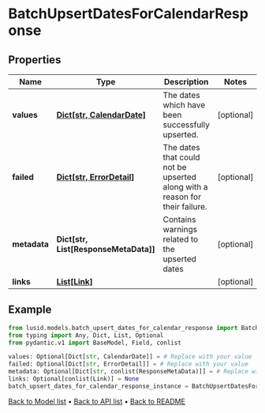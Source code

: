 # BatchUpsertDatesForCalendarResponse

## Properties
Name | Type | Description | Notes
------------ | ------------- | ------------- | -------------
**values** | [**Dict[str, CalendarDate]**](CalendarDate.md) | The dates which have been successfully upserted. | [optional] 
**failed** | [**Dict[str, ErrorDetail]**](ErrorDetail.md) | The dates that could not be upserted along with a reason for their failure. | [optional] 
**metadata** | **Dict[str, List[ResponseMetaData]]** | Contains warnings related to the upserted dates | [optional] 
**links** | [**List[Link]**](Link.md) |  | [optional] 
## Example

```python
from lusid.models.batch_upsert_dates_for_calendar_response import BatchUpsertDatesForCalendarResponse
from typing import Any, Dict, List, Optional
from pydantic.v1 import BaseModel, Field, conlist

values: Optional[Dict[str, CalendarDate]] = # Replace with your value
failed: Optional[Dict[str, ErrorDetail]] = # Replace with your value
metadata: Optional[Dict[str, conlist(ResponseMetaData)]] = # Replace with your value
links: Optional[conlist(Link)] = None
batch_upsert_dates_for_calendar_response_instance = BatchUpsertDatesForCalendarResponse(values=values, failed=failed, metadata=metadata, links=links)

```

[Back to Model list](../README.md#documentation-for-models) &#8226; [Back to API list](../README.md#documentation-for-api-endpoints) &#8226; [Back to README](../README.md)

